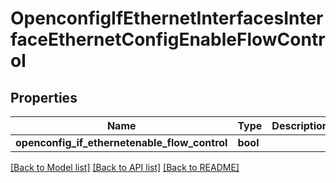 # OpenconfigIfEthernetInterfacesInterfaceEthernetConfigEnableFlowControl

## Properties
Name | Type | Description | Notes
------------ | ------------- | ------------- | -------------
**openconfig_if_ethernetenable_flow_control** | **bool** |  | [optional] 

[[Back to Model list]](../README.md#documentation-for-models) [[Back to API list]](../README.md#documentation-for-api-endpoints) [[Back to README]](../README.md)


